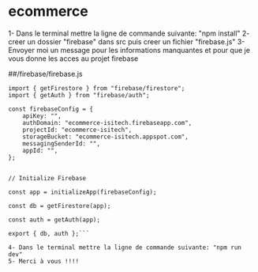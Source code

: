 # ecommerce

1- Dans le terminal mettre la ligne de commande suivante: "npm install"
2- creer un dossier "firebase" dans src puis creer un fichier "firebase.js"
3- Envoyer moi un message pour les informations manquantes et pour que je vous donne les acces au projet firebase

##/firebase/firebase.js

````import { initializeApp } from "firebase/app";
import { getFirestore } from "firebase/firestore";
import { getAuth } from "firebase/auth";

const firebaseConfig = {
    apiKey: "",
    authDomain: "ecommerce-isitech.firebaseapp.com",
    projectId: "ecommerce-isitech",
    storageBucket: "ecommerce-isitech.appspot.com",
    messagingSenderId: "",
    appId: "",
};


// Initialize Firebase

const app = initializeApp(firebaseConfig);

const db = getFirestore(app);

const auth = getAuth(app);

export { db, auth };```

4- Dans le terminal mettre la ligne de commande suivante: "npm run dev"
5- Merci à vous !!!!
